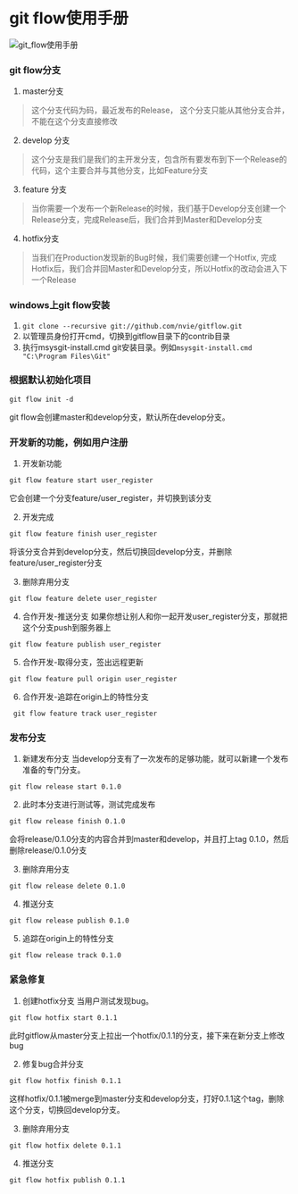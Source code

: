 # git flow使用手册

![git_flow使用手册](../../pics/git_flow使用手册_01.png)

### git flow分支
  1. master分支
  > 这个分支代码为码，最近发布的Release， 这个分支只能从其他分支合并，不能在这个分支直接修改
  2. develop 分支
  > 这个分支是我们是我们的主开发分支，包含所有要发布到下一个Release的代码，这个主要合并与其他分支，比如Feature分支
  3. feature 分支
  > 当你需要一个发布一个新Release的时候，我们基于Develop分支创建一个Release分支，完成Release后，我们合并到Master和Develop分支
  4. hotfix分支
  > 当我们在Production发现新的Bug时候，我们需要创建一个Hotfix, 完成Hotfix后，我们合并回Master和Develop分支，所以Hotfix的改动会进入下一个Release

### windows上git flow安装
  1. ``` git clone --recursive git://github.com/nvie/gitflow.git ```
  2. 以管理员身份打开cmd，切换到gitflow目录下的contrib目录
  3. 执行msysgit-install.cmd git安装目录。例如``` msysgit-install.cmd "C:\Program Files\Git" ```

### 根据默认初始化项目
  ```
  git flow init -d
  ```
  git flow会创建master和develop分支，默认所在develop分支。

### 开发新的功能，例如用户注册
  1. 开发新功能
  ```
  git flow feature start user_register
  ```
  它会创建一个分支feature/user_register，并切换到该分支

  2. 开发完成
  ```
  git flow feature finish user_register
  ```
  将该分支合并到develop分支，然后切换回develop分支，并删除feature/user_register分支

  3. 删除弃用分支
  ```
  git flow feature delete user_register
  ```

  4. 合作开发-推送分支
  如果你想让别人和你一起开发user_register分支，那就把这个分支push到服务器上
  ```
  git flow feature publish user_register
  ```

  5. 合作开发-取得分支，签出远程更新
  ```
  git flow feature pull origin user_register
  ```

  6. 合作开发-追踪在origin上的特性分支
  ```
   git flow feature track user_register
  ```

### 发布分支
 1. 新建发布分支
 当develop分支有了一次发布的足够功能，就可以新建一个发布准备的专门分支。
 ```
 git flow release start 0.1.0
 ```

 2. 此时本分支进行测试等，测试完成发布
 ```
 git flow release finish 0.1.0
 ```
 会将release/0.1.0分支的内容合并到master和develop，并且打上tag 0.1.0，然后删除release/0.1.0分支

 3. 删除弃用分支
 ```
 git flow release delete 0.1.0
 ```

 4. 推送分支
 ```
 git flow release publish 0.1.0
 ```

 5. 追踪在origin上的特性分支
 ```
 git flow release track 0.1.0
 ```

### 紧急修复
 1. 创建hotfix分支
 当用户测试发现bug。
 ```
 git flow hotfix start 0.1.1
 ```
 此时gitflow从master分支上拉出一个hotfix/0.1.1的分支，接下来在新分支上修改bug

 2. 修复bug合并分支
 ```
 git flow hotfix finish 0.1.1
 ```
 这样hotfix/0.1.1被merge到master分支和develop分支，打好0.1.1这个tag，删除这个分支，切换回develop分支。

 3. 删除弃用分支
 ```
 git flow hotfix delete 0.1.1
 ```

 4. 推送分支
 ```
 git flow hotfix publish 0.1.1
 ```
